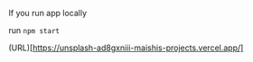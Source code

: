 If you run app locally

run
``
npm start
``

(URL)[https://unsplash-ad8gxniii-maishis-projects.vercel.app/]
